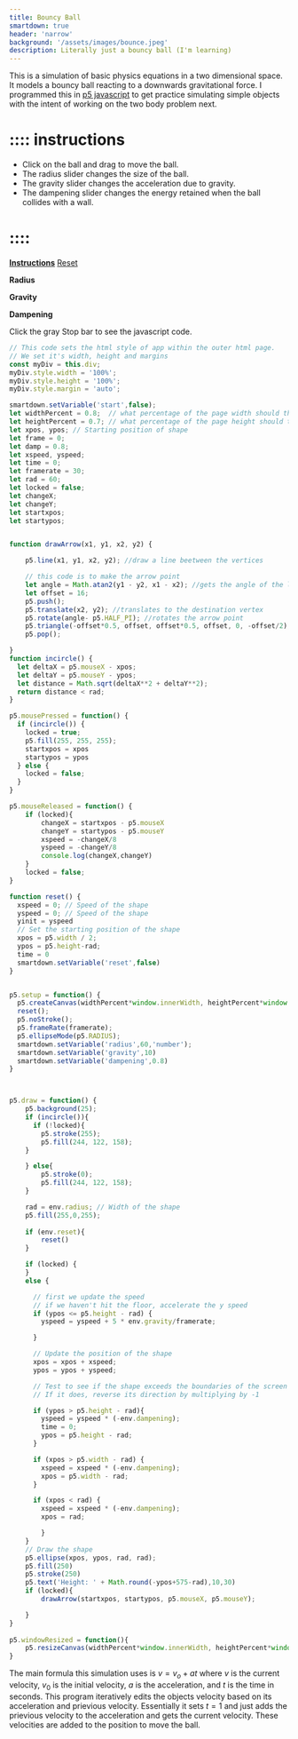 ```yaml
---
title: Bouncy Ball
smartdown: true
header: 'narrow'
background: '/assets/images/bounce.jpeg'
description: Literally just a bouncy ball (I'm learning)
---
```



This is a simulation of basic physics equations in a two dimensional space. It models a bouncy ball reacting to a downwards gravitational force. I programmed this in [p5 javascript](https://p5js.org/) to get practice simulating simple objects with the intent of working on the two body problem next. 

# :::: instructions
- Click on the ball and drag to move the ball. 
- The radius slider changes the size of the ball. 
- The gravity slider changes the acceleration due to gravity. 
- The dampening slider changes the energy retained when the ball collides with a wall.

# ::::

[**Instructions**](::instructions/tooltip) [Reset](:=reset=true)

**Radius** [](:?radius|number) [](:-radius/10/100/10)

**Gravity** [](:?gravity|number) [](:-gravity/1/25/1)

**Dampening** [](:?dampening|number) [](:-dampening/0/1/0.05)

Click the gray Stop bar to see the javascript code.

```javascript /p5js/playable/autoplay
// This code sets the html style of app within the outer html page.  
// We set it's width, height and margins 
const myDiv = this.div;
myDiv.style.width = '100%';
myDiv.style.height = '100%';
myDiv.style.margin = 'auto';

smartdown.setVariable('start',false);
let widthPercent = 0.8;  // what percentage of the page width should the app get
let heightPercent = 0.7; // what percentage of the page height should the app get
let xpos, ypos; // Starting position of shape
let frame = 0;
let damp = 0.8;
let xspeed, yspeed;
let time = 0;
let framerate = 30;
let rad = 60;
let locked = false;
let changeX;
let changeY;
let startxpos;
let startypos;


function drawArrow(x1, y1, x2, y2) {

    p5.line(x1, y1, x2, y2); //draw a line beetween the vertices

    // this code is to make the arrow point
    let angle = Math.atan2(y1 - y2, x1 - x2); //gets the angle of the line
    let offset = 16;
    p5.push();
    p5.translate(x2, y2); //translates to the destination vertex
    p5.rotate(angle- p5.HALF_PI); //rotates the arrow point
    p5.triangle(-offset*0.5, offset, offset*0.5, offset, 0, -offset/2); //draws the arrow point as a triangle
    p5.pop();

}
function incircle() {
  let deltaX = p5.mouseX - xpos;
  let deltaY = p5.mouseY - ypos;
  let distance = Math.sqrt(deltaX**2 + deltaY**2);
  return distance < rad;
}

p5.mousePressed = function() {
  if (incircle()) {
    locked = true;
    p5.fill(255, 255, 255);
    startxpos = xpos
    startypos = ypos
  } else {
    locked = false;
  }
}

p5.mouseReleased = function() {
    if (locked){
        changeX = startxpos - p5.mouseX
        changeY = startypos - p5.mouseY
        xspeed = -changeX/8
        yspeed = -changeY/8
        console.log(changeX,changeY)
    }
    locked = false;
}

function reset() {
  xspeed = 0; // Speed of the shape
  yspeed = 0; // Speed of the shape
  yinit = yspeed
  // Set the starting position of the shape
  xpos = p5.width / 2;
  ypos = p5.height-rad;
  time = 0
  smartdown.setVariable('reset',false)
}


p5.setup = function() {
  p5.createCanvas(widthPercent*window.innerWidth, heightPercent*window.innerHeight);
  reset();
  p5.noStroke();
  p5.frameRate(framerate);
  p5.ellipseMode(p5.RADIUS);
  smartdown.setVariable('radius',60,'number');
  smartdown.setVariable('gravity',10)
  smartdown.setVariable('dampening',0.8)
}



p5.draw = function() {
    p5.background(25);
    if (incircle()){
      if (!locked){      
        p5.stroke(255);
        p5.fill(244, 122, 158);
    }

    } else{
        p5.stroke(0);
        p5.fill(244, 122, 158);
    }

    rad = env.radius; // Width of the shape
    p5.fill(255,0,255);
    
    if (env.reset){
        reset()
    }

    if (locked) {
    }
    else {

      // first we update the speed
      // if we haven't hit the floor, accelerate the y speed
      if (ypos <= p5.height - rad) {
        yspeed = yspeed + 5 * env.gravity/framerate; 

      }

      // Update the position of the shape
      xpos = xpos + xspeed;
      ypos = ypos + yspeed;

      // Test to see if the shape exceeds the boundaries of the screen
      // If it does, reverse its direction by multiplying by -1

      if (ypos > p5.height - rad){
        yspeed = yspeed * (-env.dampening);
        time = 0;
        ypos = p5.height - rad;
      }

      if (xpos > p5.width - rad) { 
        xspeed = xspeed * (-env.dampening);       
        xpos = p5.width - rad; 
      }

      if (xpos < rad) { 
        xspeed = xspeed * (-env.dampening);    
        xpos = rad; 

        }
    }
    // Draw the shape
    p5.ellipse(xpos, ypos, rad, rad);
    p5.fill(250)
    p5.stroke(250)
    p5.text('Height: ' + Math.round(-ypos+575-rad),10,30)
    if (locked){
        drawArrow(startxpos, startypos, p5.mouseX, p5.mouseY);

    }   
}   
    
p5.windowResized = function(){
    p5.resizeCanvas(widthPercent*window.innerWidth, heightPercent*window.innerHeight)
}
```
The main formula this simulation uses is $v = v_o + at$ where $v$ is the current velocity, $v_0$ is the initial velocity, $a$ is the acceleration, and $t$ is the time in seconds. This program iteratively edits the objects velocity based on its acceleration and prievious velocity. Essentially it sets $t=1$ and just adds the prievious velocity to the acceleration and gets the current velocity. These velocities are added to the position to move the ball.